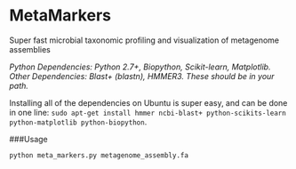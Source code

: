 # MetaMarkers
Super fast microbial taxonomic profiling and visualization of metagenome assemblies

*Python Dependencies: Python 2.7+, Biopython, Scikit-learn, Matplotlib.*
*Other Dependencies: Blast+ (blastn), HMMER3. These should be in your path.*

Installing all of the dependencies on Ubuntu is super easy, and can be done in one line: `sudo apt-get install hmmer ncbi-blast+ python-scikits-learn python-matplotlib python-biopython`.

###Usage

```
python meta_markers.py metagenome_assembly.fa
```
